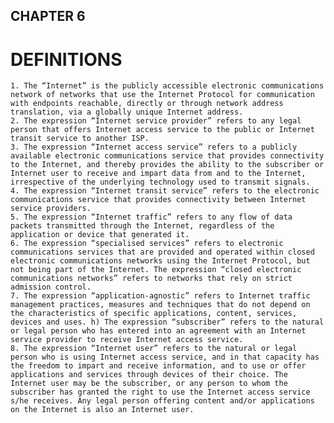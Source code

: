 ﻿## CHAPTER 6
# DEFINITIONS

    1. The “Internet” is the publicly accessible electronic communications network of networks that use the Internet Protocol for communication with endpoints reachable, directly or through network address translation, via a globally unique Internet address. 
    2. The expression “Internet service provider” refers to any legal person that offers Internet access service to the public or Internet transit service to another ISP. 
    3. The expression “Internet access service” refers to a publicly available electronic communications service that provides connectivity to the Internet, and thereby provides the ability to the subscriber or Internet user to receive and impart data from and to the Internet, irrespective of the underlying technology used to transmit signals. 
    4. The expression “Internet transit service” refers to the electronic communications service that provides connectivity between Internet service providers. 
    5. The expression “Internet traffic” refers to any flow of data packets transmitted through the Internet, regardless of the application or device that generated it. 
    6. The expression “specialised services” refers to electronic communications services that are provided and operated within closed electronic communications networks using the Internet Protocol, but not being part of the Internet. The expression “closed electronic communications networks” refers to networks that rely on strict admission control. 
    7. The expression “application-agnostic” refers to Internet traffic management practices, measures and techniques that do not depend on the characteristics of specific applications, content, services, devices and uses. h) The expression “subscriber” refers to the natural or legal person who has entered into an agreement with an Internet service provider to receive Internet access service. 
    8. The expression “Internet user” refers to the natural or legal person who is using Internet access service, and in that capacity has the freedom to impart and receive information, and to use or offer applications and services through devices of their choice. The Internet user may be the subscriber, or any person to whom the subscriber has granted the right to use the Internet access service s/he receives. Any legal person offering content and/or applications on the Internet is also an Internet user.
